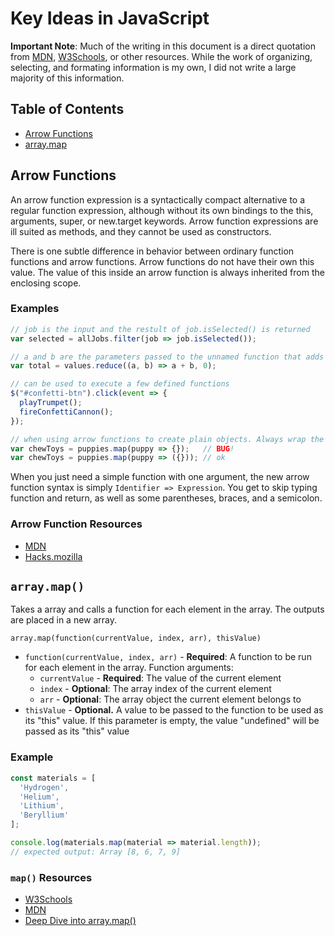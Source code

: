 # Key Ideas in JavaScript

**Important Note**: Much of the writing in this document is a direct quotation from [MDN](https://developer.mozilla.org/en-US/), [W3Schools](https://www.w3schools.com/), or other resources. While the work of organizing, selecting, and formating information is my own, I did not write a large majority of this information.

## Table of Contents

* [Arrow Functions](#Arrow-Functions)
* [array.map](#`array.map()`)

## Arrow Functions

An arrow function expression is a syntactically compact alternative to a regular function expression, although without its own bindings to the this, arguments, super, or new.target keywords. Arrow function expressions are ill suited as methods, and they cannot be used as constructors.

There is one subtle difference in behavior between ordinary function functions and arrow functions. Arrow functions do not have their own this value. The value of this inside an arrow function is always inherited from the enclosing scope.

### Examples

```JavaScript
// job is the input and the restult of job.isSelected() is returned
var selected = allJobs.filter(job => job.isSelected());

// a and b are the parameters passed to the unnamed function that adds them
var total = values.reduce((a, b) => a + b, 0);

// can be used to execute a few defined functions
$("#confetti-btn").click(event => {
  playTrumpet();
  fireConfettiCannon();
});

// when using arrow functions to create plain objects. Always wrap the object in parentheses
var chewToys = puppies.map(puppy => {});   // BUG!
var chewToys = puppies.map(puppy => ({})); // ok
```

When you just need a simple function with one argument, the new arrow function syntax is simply `Identifier => Expression`. You get to skip typing function and return, as well as some parentheses, braces, and a semicolon.

### Arrow Function Resources

* [MDN](https://developer.mozilla.org/en-US/docs/Web/JavaScript/Reference/Functions/Arrow_functions)
* [Hacks.mozilla](https://hacks.mozilla.org/2015/06/es6-in-depth-arrow-functions/)

## `array.map()`

Takes a array and calls a function for each element in the array. The outputs are placed in a new array.

`array.map(function(currentValue, index, arr), thisValue)`

* `function(currentValue, index, arr)` - **Required**: A function to be run for each element in the array.
Function arguments:
  * `currentValue` - **Required**: The value of the current element
  * `index` - **Optional**: The array index of the current element
  * `arr` - **Optional**: The array object the current element belongs to
* `thisValue` - **Optional.** A value to be passed to the function to be used as its "this" value. If this parameter is empty, the value "undefined" will be passed as its "this" value

### Example

```JavaScript
const materials = [
  'Hydrogen',
  'Helium',
  'Lithium',
  'Beryllium'
];

console.log(materials.map(material => material.length));
// expected output: Array [8, 6, 7, 9]
```

### `map()` Resources

* [W3Schools](https://www.w3schools.com/jsref/jsref_map.asp)
* [MDN](https://developer.mozilla.org/en-US/docs/Web/JavaScript/Reference/Global_Objects/Array/map)
* [Deep Dive into array.map()](https://www.robinwieruch.de/javascript-map-array)
